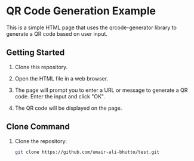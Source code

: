 
# QR Code Generation Example

This is a simple HTML page that uses the qrcode-generator library to generate a QR code based on user input.

## Getting Started

1. Clone this repository.

2. Open the HTML file in a web browser.

3. The page will prompt you to enter a URL or message to generate a QR code. Enter the input and click "OK".

4. The QR code will be displayed on the page.

## Clone Command

1. Clone the repository:

   ```bash
   git clone https://github.com/umair-ali-bhutto/test.git
